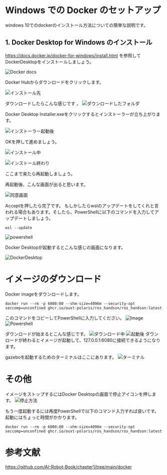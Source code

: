 # Windows での Docker のセットアップ

windows 10でのdockerのインストール方法についての簡単な説明です。

## 1. Docker Desktop for Windows のインストール

https://docs.docker.jp/docker-for-windows/install.html
を参照してDockerDesktopをインストールしましょう。

![Docker docs](images/docker_install_for_windows/1.PNG)

Docker Hubからダウンロードをクリックします。

![インストール先](images/docker_install_for_windows/2.PNG)

ダウンロードしたらこんな感じです
。
![ダウンロードしたフォルダ](images/docker_install_for_windows/3.PNG)

Docker Desktop Installer.exeをクリックするとインストーラーが立ち上がります。

![インストーラー起動後](images/docker_install_for_windows/4.PNG)

OKを押して進めましょう。

![インストール中](images/docker_install_for_windows/5.PNG)

![インストール終わり](images/docker_install_for_windows/6.PNG)

ここまで来たら再起動しましょう。

再起動後、こんな画面が出ると思います。

![同意画面](images/docker_install_for_windows/7.PNG)

Acceptを押したら完了です。
もしかしたらwslのアップデートをしてくれと言われる場合もあります。そしたら、PowerShellに以下のコマンドを入力してアップデートしましょう。

```
wsl --update
```

![powershell](images/docker_install_for_windows/8.PNG)

Docker Desktopが起動するとこんな感じの画面になります。

![DockerDesktop](images/docker_install_for_windows/10.PNG)

# イメージのダウンロード

Docker imageをダウンロードします。

```
docker run --rm -p 6080:80 --shm-size=4096m --security-opt seccomp=unconfined ghcr.io/ouxt-polaris/ros_handson/ros_handson:latest
```

このコマンドをコピーしてPowerShellに入力してください。
![Image](images/docker_install_for_windows/11.PNG)
![Powershell](images/docker_install_for_windows/12.PNG)

ダウンロードが始まるとこんな感じです。
![ダウンロード中](images/docker_install_for_windows/13.PNG)
![起動後](images/docker_install_for_windows/14.PNG)
ダウンロードが終わるとイメージが起動して、127.0.0.1:6080に接続できるようになります。

gazeboを起動するためのターミナルはここにあります。
![ターミナル](images/docker_install_for_windows/16.PNG)

# その他

イメージをストップするにはDocker Desktopの画面で停止アイコンを押します。
![停止方法](images/docker_install_for_windows/17.PNG)

もう一度起動するには再度PowerShellで以下のコマンド入力すれば良いです。起動にはちょっと時間がかかります。

```
docker run --rm -p 6080:80 --shm-size=4096m --security-opt seccomp=unconfined ghcr.io/ouxt-polaris/ros_handson/ros_handson:latest
```

# 参考文献

https://github.com/AI-Robot-Book/chapter1/tree/main/docker
